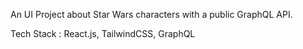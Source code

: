An UI Project about Star Wars characters with a public GraphQL API.


Tech Stack : React.js, TailwindCSS, GraphQL
